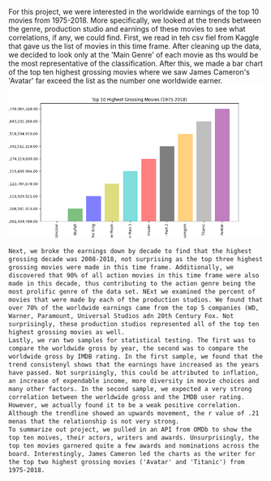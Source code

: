 For this project, we were interested in the worldwide earnings of the top 10 movies from 1975-2018.  More specifically, we looked at the trends between the genre, production studio and earnings of these movies to see what correlations, if any, we could find. First, we read in teh csv fiel from Kaggle that gave us the list of movies in this time frame. After cleaning up the data, we decided to look only at the 'Main Genre' of each movie as ths would be the most representative of the classification.
    After this, we made a bar chart of the top ten highest grossing movies where we saw James Cameron's 'Avatar' far exceed the list as the number one worldwide earner.
    ![Top Ten Highest Grossing Movies](Images/Fig_1.png)
    
    Next, we broke the earnings down by decade to find that the highest grossing decade was 2008-2018, not surprising as the top three highest grossing movies were made in this time frame. Additionally, we discovered that 90% of all action movies in this time frame were also made in this decade, thus contributing to the action genre being the most prolific genre of the data set. NExt we examined the percent of movies that were made by each of the production studios. We found that over 70% of the worldwide earnings came from the top 5 companies (WD, Warner, Paramount, Universal Studios adn 20th Century Fox. Not surprisingly, these production studios represented all of the top ten highest grossing movies as well.
    Lastly, we ran two samples for statistical testing. The first was to compare the worldwide gross by year, the second was to compare the worldwide gross by IMDB rating. In the first sample, we found that the trend consistenyl shows that the earnings have increased as the years have passed. Not surprisingly, this could be attributed to inflation, an increase of expendable income, more diversity in movie choices and many other factors. In the second sample, we expected a very strong correlation between the worldwide gross and the IMDB user rating. However, we actually found it to be a weak positive correlation. Although the trendline showed an upwards movement, the r value of .21 menas that the relationship is not very strong.
    To summarize out project, we pulled in an API from OMDb to show the top ten moives, their actors, writers and awards. Unsurprisingly, the top ten movies garnered quite a few awards and nominations across the board. Interestingly, James Cameron led the charts as the writer for the top two highest grossing movies ('Avatar' and 'Titanic') from 1975-2018.
